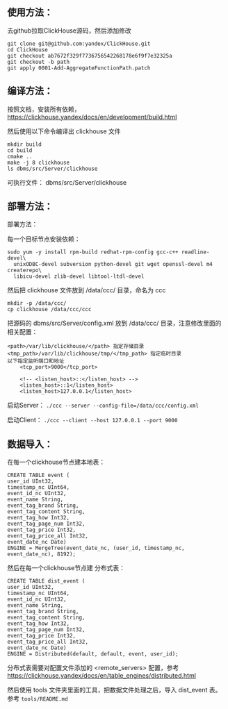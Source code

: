 ## 使用方法：

去github拉取ClickHouse源码，然后添加修改

```
git clone git@github.com:yandex/ClickHouse.git
cd ClickHouse
git checkout ab7672f329f7736756542268178e6f9f7e32325a
git checkout -b path
git apply 0001-Add-AggregateFunctionPath.patch
```


## 编译方法：
按照文档，安装所有依赖，https://clickhouse.yandex/docs/en/development/build.html

然后使用以下命令编译出 clickhouse 文件

```
mkdir build
cd build
cmake ..
make -j 8 clickhouse
ls dbms/src/Server/clickhouse
```

可执行文件：
dbms/src/Server/clickhouse 





## 部署方法：

部署方法：

每一个目标节点安装依赖：

```
sudo yum -y install rpm-build redhat-rpm-config gcc-c++ readline-devel\
  unixODBC-devel subversion python-devel git wget openssl-devel m4 createrepo\
  libicu-devel zlib-devel libtool-ltdl-devel
```

然后把 clickhouse 文件放到 /data/ccc/ 目录，命名为 ccc

```
mkdir -p /data/ccc/
cp clickhouse /data/ccc/ccc
```

把源码的 dbms/src/Server/config.xml 放到 /data/ccc/ 目录，注意修改里面的相关配置：

```
<path>/var/lib/clickhouse/</path> 指定存储目录
<tmp_path>/var/lib/clickhouse/tmp/</tmp_path> 指定临时目录
以下指定监听端口和地址
    <tcp_port>9000</tcp_port>

    <!-- <listen_host>::</listen_host> -->
    <listen_host>::1</listen_host>
    <listen_host>127.0.0.1</listen_host>
```

启动Server：
`./ccc --server --config-file=/data/ccc/config.xml`

启动Client：
`./ccc --client --host 127.0.0.1 --port 9000`



## 数据导入：

在每一个clickhouse节点建本地表：

```
CREATE TABLE event (
user_id UInt32,
timestamp_nc UInt64,
event_id_nc UInt32,
event_name String,
event_tag_brand String,
event_tag_content String,
event_tag_how Int32,
event_tag_page_num Int32,
event_tag_price Int32,
event_tag_price_all Int32,
event_date_nc Date) 
ENGINE = MergeTree(event_date_nc, (user_id, timestamp_nc, event_date_nc), 8192);
```

然后在每一个clickhouse节点建 分布式表：

```
CREATE TABLE dist_event (
user_id UInt32,
timestamp_nc UInt64,
event_id_nc UInt32,
event_name String,
event_tag_brand String,
event_tag_content String,
event_tag_how Int32,
event_tag_page_num Int32,
event_tag_price Int32,
event_tag_price_all Int32,
event_date_nc Date) 
ENGINE = Distributed(default, default, event, user_id);
```

分布式表需要对配置文件添加的 <remote_servers> 配置，参考 https://clickhouse.yandex/docs/en/table_engines/distributed.html

然后使用 tools 文件夹里面的工具，把数据文件处理之后，导入 dist_event 表。参考 `tools/README.md`


